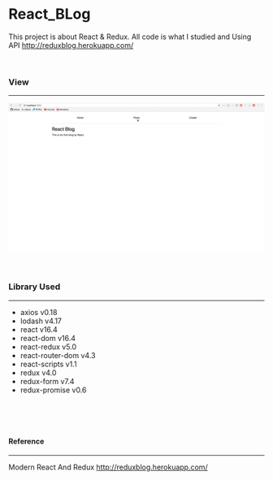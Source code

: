 # React_BLog
This project is about React & Redux.
All code is what I studied and Using API http://reduxblog.herokuapp.com/

<br>

### View
---
![My View](./react_blog.gif)

<br>

### Library Used
---
- axios v0.18
- lodash v4.17
- react v16.4
- react-dom v16.4
- react-redux v5.0
- react-router-dom v4.3
- react-scripts v1.1
- redux v4.0
- redux-form v7.4
- redux-promise v0.6

<br>
<br>
<br>

#### Reference
---
Modern React And Redux
http://reduxblog.herokuapp.com/